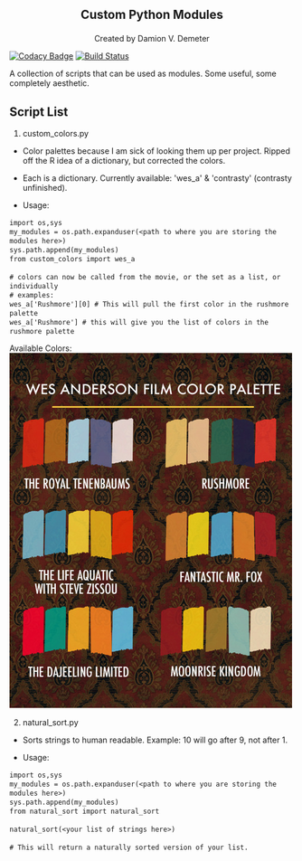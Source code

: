## <p align="center">Custom Python Modules</p>   
<p align="center"> Created by Damion V. Demeter</p>   

[![Codacy Badge](https://api.codacy.com/project/badge/Grade/b7521b9839c6464e9f70bb7c5b70d6e0)](https://app.codacy.com/app/iamdamion/my_modules?utm_source=github.com&utm_medium=referral&utm_content=iamdamion/my_modules&utm_campaign=Badge_Grade_Dashboard)
[![Build Status](https://travis-ci.org/iamdamion/my_modules.svg?branch=master)](https://travis-ci.org/iamdamion/my_modules)    

A collection of scripts that can be used as modules. Some useful, some completely aesthetic.

## Script List ##
1. custom_colors.py   

* Color palettes because I am sick of looking them up per project. Ripped off the R idea of a dictionary, but corrected the colors.

* Each is a dictionary. Currently available: 'wes_a' & 'contrasty' (contrasty unfinished).

* Usage:   
 ```
 import os,sys
 my_modules = os.path.expanduser(<path to where you are storing the modules here>)
 sys.path.append(my_modules)
 from custom_colors import wes_a

 # colors can now be called from the movie, or the set as a list, or individually
 # examples:
 wes_a['Rushmore'][0] # This will pull the first color in the rushmore palette
 wes_a['Rushmore'] # this will give you the list of colors in the rushmore palette
 ```

Available Colors:     
![](https://github.com/iamdamion/my_modules/blob/master/wes_color_palettes.jpg) 

 2. natural_sort.py   
 * Sorts strings to human readable. Example: 10 will go after 9, not after 1.

 * Usage:
 ```
 import os,sys
 my_modules = os.path.expanduser(<path to where you are storing the modules here>)
 sys.path.append(my_modules)
 from natural_sort import natural_sort

 natural_sort(<your list of strings here>)

 # This will return a naturally sorted version of your list. 
 ```   
     

